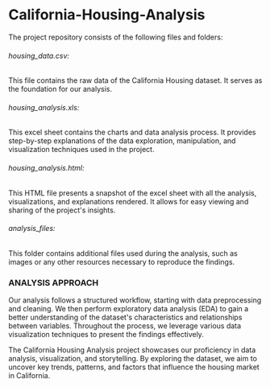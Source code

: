 # California-Housing-Analysis

The project repository consists of the following files and folders:

###### housing_data.csv: 
This file contains the raw data of the California Housing dataset. It serves as the foundation for our analysis.

###### housing_analysis.xls:
This excel sheet contains the charts and data analysis process. It provides step-by-step explanations of the data exploration, manipulation, and visualization techniques used in the project.

###### housing_analysis.html: 
This HTML file presents a snapshot of the excel sheet with all the analysis, visualizations, and explanations rendered. It allows for easy viewing and sharing of the project's insights.

###### analysis_files: 
This folder contains additional files used during the analysis, such as images or any other resources necessary to reproduce the findings.


### ANALYSIS APPROACH

Our analysis follows a structured workflow, starting with data preprocessing and cleaning. We then perform exploratory data analysis (EDA) to gain a better understanding of the dataset's characteristics and relationships between variables. Throughout the process, we leverage various data visualization techniques to present the findings effectively.

The California Housing Analysis project showcases our proficiency in data analysis, visualization, and storytelling. By exploring the dataset, we aim to uncover key trends, patterns, and factors that influence the housing market in California.




